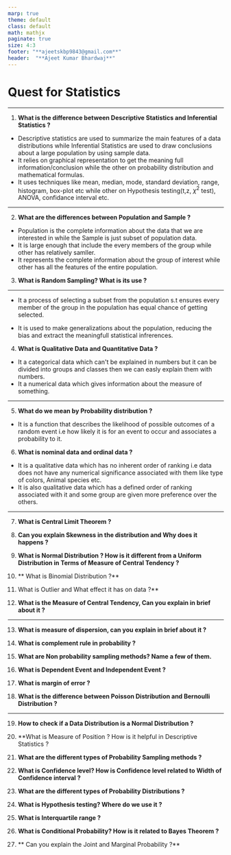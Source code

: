 ```yaml
---
marp: true
theme: default
class: default
math: mathjx
paginate: true
size: 4:3
footer: "**ajeetskbp9843@gmail.com**"
header:  "**Ajeet Kumar Bhardwaj**"
---
```

# <!--fit--> Quest for Statistics

---
1. **What is the difference between Descriptive Statistics and Inferential Statistics ?**
 - Descriptive statistics are used to summarize the main features of a data distributions while Inferential Statistics are used to draw  conclusions about a large population by using sample data.
 - It relies on graphical representation to get the meaning full information/conclusion while the other on probability distribution and mathematical formulas.
 - It uses techniques like mean, median, mode, standard deviation, range, histogram, box-plot etc while other on Hypothesis testing(t,z, $\chi^2$ test), ANOVA, confidance interval etc.
 ---

2. **What are the differences between Population and Sample ?**
* Population is the complete information about the data that we are interested in while the Sample is just subset of population data.
* It is large enough that include the every members of the group while other has relatively samller.
* It represents the complete information about the group of interest while other has all the features of the entire population.

3. **What is Random Sampling? What is its use ?**

---

* It a process of selecting a subset from the population s.t ensures every member of the group in the population has equal chance of getting selected.

* It is used to make generalizations about the population, reducing the bias and extract the meaningfull statistical infrerences.

4. **What is Qualitative Data and Quantitative Data ?**
* It a categorical data which can't be explained in numbers but it can be divided into groups and classes then we can easly explain them with numbers.
* It a numerical data which gives information about the measure of something.
---
5. **What do we mean by Probability distribution ?**
* It is a function that describes the likelihood of possible outcomes of a random event i.e how likely it is for an event to occur and associates a probability to it.

6. **What is nominal data and ordinal data ?**
* It is a qualitative data which has no inherent order of ranking i.e data does not have any numerical significance associated with them like type of colors, Animal species etc.
* It is also qualitative data which has a defined order of ranking associated with it and some group are given more preference over the others.

---
7. **What is Central Limit Theorem ?**


8. **Can you explain Skewness in the distribution and Why does it happens ?**


9. **What is Normal Distribution ? How is it different from a Uniform Distribution in Terms of Measure of Central Tendency ?**

10. ** What is Binomial Distribution ?**

11. What is Outlier and What effect it has on data ?**

12. **What is the Measure of Central Tendency, Can you explain in brief about it ?**
---

13. **What is measure of dispersion, can you explain in brief about it ?**

14. **What is complement rule in probability ?**

15. **What are Non probability sampling methods? Name a few of them.**

16. **What is Dependent Event and Independent Event ?**

17. **What is margin of error ?**

18. **What is the difference between Poisson Distribution and Bernoulli Distribution ?**
---

19. **How to check if a Data Distribution is a Normal Distribution ?**

20. **What is Measure of Position ? How is it helpful in Descriptive Statistics ?

21. **What are the different types of Probability Sampling methods ?**

22. **What is Confidence level? How is Confidence level related to Width of Confidence interval ?**

23. **What are the different types of Probability Distributions ?**

24. **What is Hypothesis testing? Where do we use it ?**

25. **What is Interquartile range ?**

26. **What is Conditional Probability? How is it related to Bayes Theorem ?**

27. ** Can you explain the Joint and Marginal Probability ?**